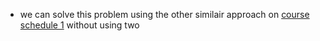 * we can solve this problem using the other similair approach on [course schedule 1](https://leetcode.com/problems/course-schedule/submissions/) without using two